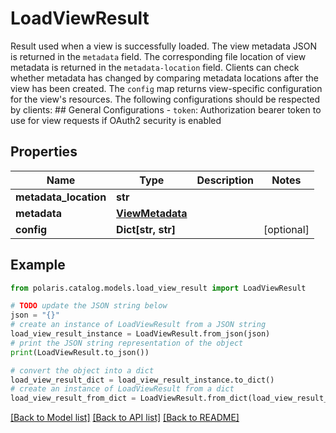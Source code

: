 # LoadViewResult

Result used when a view is successfully loaded.   The view metadata JSON is returned in the `metadata` field. The corresponding file location of view metadata is returned in the `metadata-location` field. Clients can check whether metadata has changed by comparing metadata locations after the view has been created.  The `config` map returns view-specific configuration for the view's resources.  The following configurations should be respected by clients:  ## General Configurations  - `token`: Authorization bearer token to use for view requests if OAuth2 security is enabled 

## Properties

Name | Type | Description | Notes
------------ | ------------- | ------------- | -------------
**metadata_location** | **str** |  | 
**metadata** | [**ViewMetadata**](ViewMetadata.md) |  | 
**config** | **Dict[str, str]** |  | [optional] 

## Example

```python
from polaris.catalog.models.load_view_result import LoadViewResult

# TODO update the JSON string below
json = "{}"
# create an instance of LoadViewResult from a JSON string
load_view_result_instance = LoadViewResult.from_json(json)
# print the JSON string representation of the object
print(LoadViewResult.to_json())

# convert the object into a dict
load_view_result_dict = load_view_result_instance.to_dict()
# create an instance of LoadViewResult from a dict
load_view_result_from_dict = LoadViewResult.from_dict(load_view_result_dict)
```
[[Back to Model list]](../README.md#documentation-for-models) [[Back to API list]](../README.md#documentation-for-api-endpoints) [[Back to README]](../README.md)


